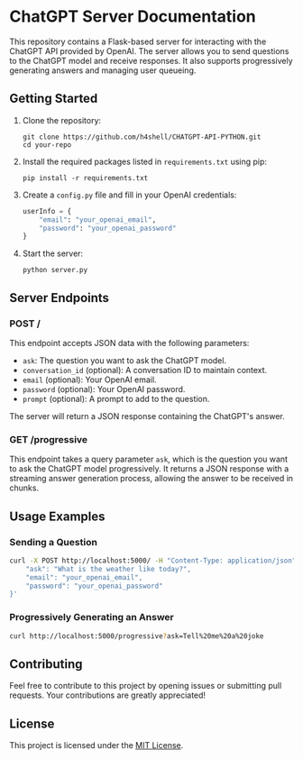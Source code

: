 # ChatGPT Server Documentation

This repository contains a Flask-based server for interacting with the ChatGPT API provided by OpenAI. The server allows you to send questions to the ChatGPT model and receive responses. It also supports progressively generating answers and managing user queueing.

## Getting Started

1. Clone the repository:

   ```
   git clone https://github.com/h4shell/CHATGPT-API-PYTHON.git
   cd your-repo
   ```

2. Install the required packages listed in `requirements.txt` using pip:

   ```
   pip install -r requirements.txt
   ```

3. Create a `config.py` file and fill in your OpenAI credentials:

   ```python
   userInfo = {
       "email": "your_openai_email",
       "password": "your_openai_password"
   }
   ```

4. Start the server:

   ```
   python server.py
   ```

## Server Endpoints

### POST /

This endpoint accepts JSON data with the following parameters:

- `ask`: The question you want to ask the ChatGPT model.
- `conversation_id` (optional): A conversation ID to maintain context.
- `email` (optional): Your OpenAI email.
- `password` (optional): Your OpenAI password.
- `prompt` (optional): A prompt to add to the question.

The server will return a JSON response containing the ChatGPT's answer.

### GET /progressive

This endpoint takes a query parameter `ask`, which is the question you want to ask the ChatGPT model progressively. It returns a JSON response with a streaming answer generation process, allowing the answer to be received in chunks.

## Usage Examples

### Sending a Question

```bash
curl -X POST http://localhost:5000/ -H "Content-Type: application/json" -d '{
    "ask": "What is the weather like today?",
    "email": "your_openai_email",
    "password": "your_openai_password"
}'
```

### Progressively Generating an Answer

```bash
curl http://localhost:5000/progressive?ask=Tell%20me%20a%20joke
```

## Contributing

Feel free to contribute to this project by opening issues or submitting pull requests. Your contributions are greatly appreciated!

## License

This project is licensed under the [MIT License](LICENSE).
